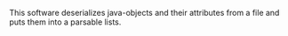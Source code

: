 This software deserializes java-objects and their attributes from a file and puts them into a parsable lists.
